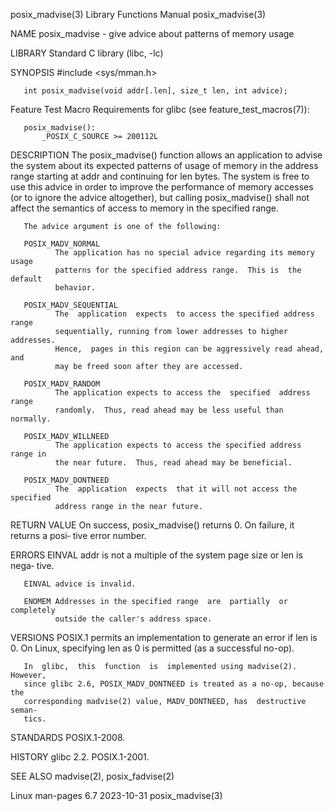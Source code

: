 posix_madvise(3)           Library Functions Manual           posix_madvise(3)

NAME
       posix_madvise - give advice about patterns of memory usage

LIBRARY
       Standard C library (libc, -lc)

SYNOPSIS
       #include <sys/mman.h>

       int posix_madvise(void addr[.len], size_t len, int advice);

   Feature Test Macro Requirements for glibc (see feature_test_macros(7)):

       posix_madvise():
           _POSIX_C_SOURCE >= 200112L

DESCRIPTION
       The posix_madvise() function allows an application to advise the system
       about  its  expected  patterns  of usage of memory in the address range
       starting at addr and continuing for len bytes.  The system is  free  to
       use  this advice in order to improve the performance of memory accesses
       (or to ignore the advice altogether), but calling posix_madvise() shall
       not affect the semantics of access to memory in the specified range.

       The advice argument is one of the following:

       POSIX_MADV_NORMAL
              The application has no special advice regarding its memory usage
              patterns for the specified address range.  This is  the  default
              behavior.

       POSIX_MADV_SEQUENTIAL
              The  application  expects  to access the specified address range
              sequentially, running from lower addresses to higher  addresses.
              Hence,  pages in this region can be aggressively read ahead, and
              may be freed soon after they are accessed.

       POSIX_MADV_RANDOM
              The application expects to access the  specified  address  range
              randomly.  Thus, read ahead may be less useful than normally.

       POSIX_MADV_WILLNEED
              The application expects to access the specified address range in
              the near future.  Thus, read ahead may be beneficial.

       POSIX_MADV_DONTNEED
              The  application  expects  that it will not access the specified
              address range in the near future.

RETURN VALUE
       On success, posix_madvise() returns 0.  On failure, it returns a  posi‐
       tive error number.

ERRORS
       EINVAL addr  is  not a multiple of the system page size or len is nega‐
              tive.

       EINVAL advice is invalid.

       ENOMEM Addresses in the specified range  are  partially  or  completely
              outside the caller's address space.

VERSIONS
       POSIX.1 permits an implementation to generate an error if len is 0.  On
       Linux, specifying len as 0 is permitted (as a successful no-op).

       In  glibc,  this  function  is  implemented using madvise(2).  However,
       since glibc 2.6, POSIX_MADV_DONTNEED is treated as a no-op, because the
       corresponding madvise(2) value, MADV_DONTNEED, has  destructive  seman‐
       tics.

STANDARDS
       POSIX.1-2008.

HISTORY
       glibc 2.2.  POSIX.1-2001.

SEE ALSO
       madvise(2), posix_fadvise(2)

Linux man-pages 6.7               2023-10-31                  posix_madvise(3)
